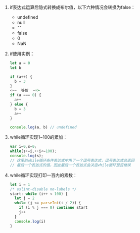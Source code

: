 1. if表达式运算后隐式转换成布尔值，以下六种情况会转换为false：

   - undefined
   - null
   - ""
   - false
   - 0
   - NaN

2. if使用实例：

   ``` js
   let a = 0
   let b
   
   if (a++) {
     b = 3
   }
   <==  等价  ==>
   if (a === 0) {
     a++
   } else {
     b = 3
     a++
   }
   
   console.log(a, b) // undefined
   ```

3. while循环实现1~100的累加：

   ``` js
   var i=0,s=0;
   while(s+=i,++i<=100);
   console.log(s);
   // 这里的while循环条件表达式中用了一个逗号表达式，逗号表达式会返回
   // 最后一个表达式的值，因此最后一个表达式会决定while循环是否继续
   ```

4. while循环实现打印一百内的素数：

   ```js
   let i = 1
   /* eslint-disable no-labels */
   start: while (i++ < 100) {
     let j = 2
     while (j <= parseInt(i / 2)) {
       if (i % j === 0) continue start
       j++
     }
     console.log(i)
   }
   ```

   